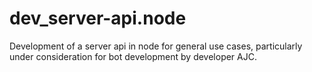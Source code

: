 # dev_server-api.node
Development of a server api in node for general use cases, particularly under consideration for bot development by developer AJC.
